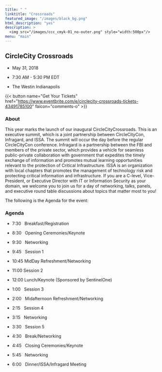 ```yaml
---
title: " "
linktitle: "Crossroads"
featured_image: "/images/black_bg.png"
html_description: "yes"
description: >
  <img src="/images/ccc_cmyk-01_no-outer.png" style="width:500px"/>
menu: "main"
---
```


## CircleCity Crossroads

* May 31, 2018 
* 7:30 AM - 5:30 PM EDT

* The Westin Indianapolis

{{< button name="Get Your Tickets" href="https://www.eventbrite.com/e/circlecity-crossroads-tickets-43491785100" faicon="comments-o" >}}

### About

This year marks the launch of our inaugural CircleCityCrossroads. This is an executive summit, which is a joint partnership between CircleCityCon, Infragard, and ISSA. The summit will occur the day before the regular CircleCityCon conference.
Infragard is a partnership between the FBI and members of the private sector, which provides a vehicle for seamless public-private collaboration with government that expedites the timely exchange of information and promotes mutual learning opportunities relevant to the protection of Critical Infrastructure. ISSA is an organization with local chapters that promotes the management of technology risk and protecting critical information and infrastructure.
If you are a C-level, Vice-President, or Executive Director with IT or Information Security as your domain, we welcome you to join us for a day of networking, talks, panels, and executive round table discussions about topics that matter most to you!


The following is the Agenda for the event:

### Agenda

* 7:30   Breakfast/Registration

* 8:30   Opening Ceremonies/Keynote

* 9:30   Networking

* 9:45   Session 1

* 10:45 MidDay Refreshment/Networking

* 11:00 Session 2

* 12:00 Lunch/Keynote (Sponsored by SentinelOne)

* 1:00   Session 3

* 2:00   Midafternoon Refreshment/Networking

* 2:15   Session 4

* 3:15   Networking

* 3:30   Session 5

* 4:30   Break/Networking

* 4:45   Closing Ceremonies/Keynote

* 5:45   Networking

* 6:00   Dinner/ISSA/Infragard Meeting
